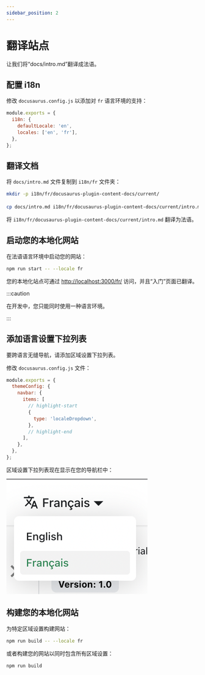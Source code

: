 ```yaml
---
sidebar_position: 2
---
```

# 翻译站点

让我们将“docs/intro.md”翻译成法语。

## 配置 i18n

修改 `docusaurus.config.js` 以添加对 `fr` 语言环境的支持：

```js
module.exports = {
  i18n: {
    defaultLocale: 'en',
    locales: ['en', 'fr'],
  },
};
```

## 翻译文档

将 `docs/intro.md` 文件复制到 `i18n/fr` 文件夹：

```bash
mkdir -p i18n/fr/docusaurus-plugin-content-docs/current/

cp docs/intro.md i18n/fr/docusaurus-plugin-content-docs/current/intro.md
```

将 `i18n/fr/docusaurus-plugin-content-docs/current/intro.md` 翻译为法语。

## 启动您的本地化网站

在法语语言环境中启动您的网站：

```bash
npm run start -- --locale fr
```

您的本地化站点可通过 [http://localhost:3000/fr/](http://localhost:3000/fr/) 访问，并且“入门”页面已翻译。

:::caution

在开发中，您只能同时使用一种语言环境。

:::

## 添加语言设置下拉列表

要跨语言无缝导航，请添加区域设置下拉列表。

修改 `docusaurus.config.js` 文件：

```js
module.exports = {
  themeConfig: {
    navbar: {
      items: [
        // highlight-start
        {
          type: 'localeDropdown',
        },
        // highlight-end
      ],
    },
  },
};
```

区域设置下拉列表现在显示在您的导航栏中：

![Locale Dropdown](./img/localeDropdown.png)

## 构建您的本地化网站

为特定区域设置构建网站：

```bash
npm run build -- --locale fr
```

或者构建您的网站以同时包含所有区域设置：

```bash
npm run build
```
